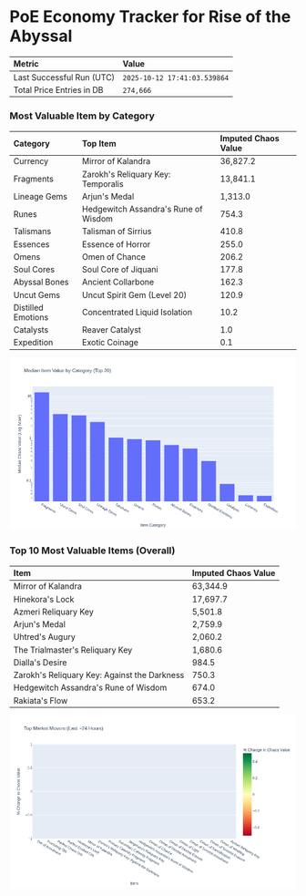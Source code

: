 # PoE Economy Tracker for Rise of the Abyssal

<!-- START_MAINTENANCE -->
| Metric | Value |
|:---|:---|
| Last Successful Run (UTC) | `2025-10-12 17:41:03.539864` |
| Total Price Entries in DB | `274,666` |

<!-- END_MAINTENANCE -->

<!-- START_DATAFRAME_DEBUG -->
<!-- END_DATAFRAME_DEBUG -->

<!-- START_CATEGORY_ANALYSIS -->
### Most Valuable Item by Category
| Category | Top Item | Imputed Chaos Value |
| :--- | :--- | :--- |
| Currency | Mirror of Kalandra | 36,827.2 |
| Fragments | Zarokh's Reliquary Key: Temporalis | 13,841.1 |
| Lineage Gems | Arjun's Medal | 1,313.0 |
| Runes | Hedgewitch Assandra's Rune of Wisdom | 754.3 |
| Talismans | Talisman of Sirrius | 410.8 |
| Essences | Essence of Horror | 255.0 |
| Omens | Omen of Chance | 206.2 |
| Soul Cores | Soul Core of Jiquani | 177.8 |
| Abyssal Bones | Ancient Collarbone | 162.3 |
| Uncut Gems | Uncut Spirit Gem (Level 20) | 120.9 |
| Distilled Emotions | Concentrated Liquid Isolation | 10.2 |
| Catalysts | Reaver Catalyst | 1.0 |
| Expedition | Exotic Coinage | 0.1 |


![Category Analysis Chart](charts/category_analysis.png)
<!-- END_ANALYSIS -->

<!-- START_ANALYSIS -->
### Top 10 Most Valuable Items (Overall)
| Item | Imputed Chaos Value |
| :--- | :--- |
| Mirror of Kalandra | 63,344.9 |
| Hinekora's Lock | 17,697.7 |
| Azmeri Reliquary Key | 5,501.8 |
| Arjun's Medal | 2,759.9 |
| Uhtred's Augury | 2,060.2 |
| The Trialmaster's Reliquary Key | 1,680.6 |
| Dialla's Desire | 984.5 |
| Zarokh's Reliquary Key: Against the Darkness | 750.3 |
| Hedgewitch Assandra's Rune of Wisdom | 674.0 |
| Rakiata's Flow | 653.2 |


![Market Movers Chart](charts/market_movers.png)
<!-- END_ANALYSIS -->
